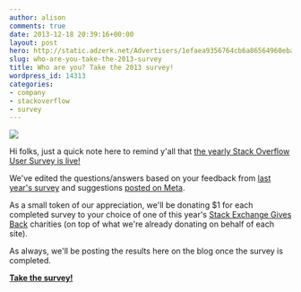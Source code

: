 ```yaml
---
author: alison
comments: true
date: 2013-12-18 20:39:16+00:00
layout: post
hero: http://static.adzerk.net/Advertisers/1efaea9356764cb6a86564960eba62bb.png
slug: who-are-you-take-the-2013-survey
title: Who are you? Take the 2013 survey!
wordpress_id: 14313
categories:
- company
- stackoverflow
- survey
---
```


[![](http://static.adzerk.net/Advertisers/1efaea9356764cb6a86564960eba62bb.png)](https://www.surveymonkey.com/s/9KPHP7H)



Hi folks, just a quick note here to remind y'all that [the yearly Stack Overflow User Survey is live!](https://www.surveymonkey.com/s/9KPHP7H)

We've edited the questions/answers based on your feedback from [last year's survey](http://blog.stackoverflow.com/2013/01/2012-stack-overflow-user-survey-results/) and suggestions [posted on Meta](http://meta.stackoverflow.com/questions/209790/suggest-a-question-for-the-2013-stack-overflow-user-survey).

As a small token of our appreciation, we'll be donating $1 for each completed survey to your choice of one of this year's [Stack Exchange Gives Back](http://blog.stackoverflow.com/2013/12/stack-exchange-gives-back-2013-2/) charities (on top of what we're already donating on behalf of each site).

As always, we'll be posting the results here on the blog once the survey is completed.

**[Take the survey!](https://www.surveymonkey.com/s/9KPHP7H)**

  

